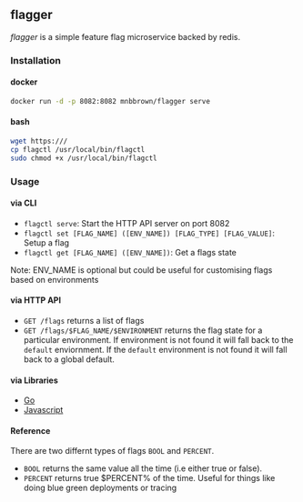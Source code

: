 ## flagger

*flagger* is a simple feature flag microservice backed by redis.

### Installation

#### docker
```bash
docker run -d -p 8082:8082 mnbbrown/flagger serve
```

#### bash
```bash
wget https:///
cp flagctl /usr/local/bin/flagctl
sudo chmod +x /usr/local/bin/flagctl
```

### Usage

#### via CLI

- `flagctl serve`: Start the HTTP API server on port 8082
- `flagctl set [FLAG_NAME] ([ENV_NAME]) [FLAG_TYPE] [FLAG_VALUE]`: Setup a flag
- `flagctl get [FLAG_NAME] ([ENV_NAME])`: Get a flags state

Note: ENV_NAME is optional but could be useful for customising flags based on environments

#### via HTTP API

 - `GET /flags` returns a list of flags
 - `GET /flags/$FLAG_NAME/$ENVIRONMENT` returns the flag state for a particular environment. If environment is not found it will fall back to the `default` enviornment. If the `default` environment is not found it will fall back to a global default.

#### via Libraries

 - [Go](client)
 - [Javascript](https://github.com/mnbbrown/flagger-js-client)

#### Reference

There are two differnt types of flags `BOOL` and `PERCENT`.

- `BOOL` returns the same value all the time (i.e either true or false).
- `PERCENT` returns true $PERCENT% of the time. Useful for things like doing blue green deployments or tracing
